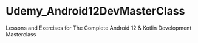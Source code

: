 # Udemy_Android12DevMasterClass
Lessons and Exercises for The Complete Android 12 &amp; Kotlin Development Masterclass

